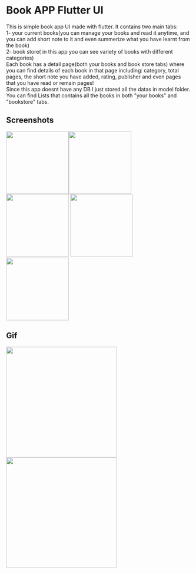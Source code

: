 # Book APP Flutter UI

This is simple book app UI made with flutter. It contains two main tabs: </br>
1- your current books(you can manage your books and read it anytime, and you can add short note to it and even summerize what you have learnt from the book)</br>
2- book store( in this app you can see variety of books with different categories)</br>
Each book has a detail page(both your books and book store tabs) where you can find details of each book in that page including: category, total pages, the short note you have added, rating, publisher and even pages that you have read or remain pages!</br>
Since this app doesnt have any DB I just stored all the datas in model folder. You can find Lists that contains all the books in both "your books" and "bookstore" tabs.</br>

## Screenshots
<img src="https://user-images.githubusercontent.com/79849311/139415994-ec4bba0c-6f86-484f-a10a-57c46516152a.png" width="170"><img src="https://user-images.githubusercontent.com/79849311/139416000-130196d7-b896-4928-b389-c54aede68c7e.png" width="170px"> <img src="https://user-images.githubusercontent.com/79849311/139416010-3fb8ae04-4a66-4230-8133-9eb9bb6ed397.png" width="170px"> <img src="https://user-images.githubusercontent.com/79849311/139415940-cf3073a9-3ab9-4691-9d7c-b57698d64572.png" width="170px"> <img src="https://user-images.githubusercontent.com/79849311/139415965-e0dcf030-322c-400d-bab4-1e0c0b1a8a6a.png" width="170px">

## Gif
<img src="https://user-images.githubusercontent.com/79849311/139419007-4a8be27a-d1cf-4334-b6b6-ac41a891e86a.gif" width="300">   <img src="https://user-images.githubusercontent.com/79849311/139418832-2c2c7ca8-bbb7-4d74-bbf3-807fb9c24bf8.gif" width="300">
